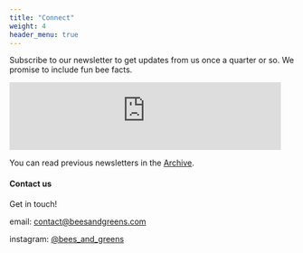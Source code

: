 ```yaml
---
title: "Connect"
weight: 4
header_menu: true
---
```

Subscribe to our newsletter to get updates from us once a quarter or so. We promise to include fun bee facts. 

<iframe src="https://beesandgreens.substack.com/embed" width="480" height="120"frameborder="0" scrolling="no"></iframe>


You can read previous newsletters in the [Archive](archive).

#### Contact us

Get in touch! 

email: [contact@beesandgreens.com](mailto:contact@beesandgreens.com)

instagram: [@bees_and_greens](https://www.instagram.com/bees_and_greens/)